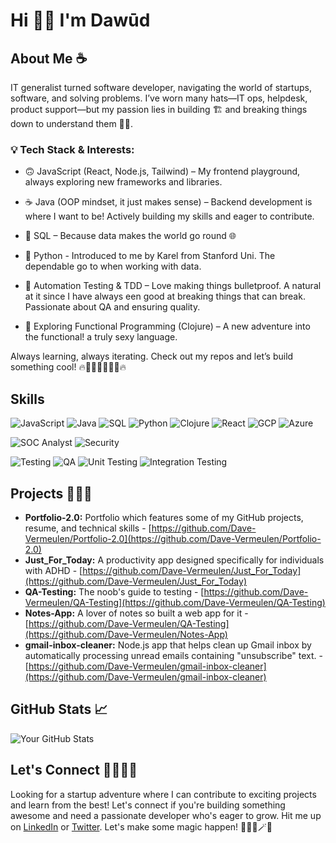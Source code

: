 # Hi 👋🏾 I'm Dawūd

## About Me ☕

IT generalist turned software developer, navigating the world of startups, software, and solving problems. I’ve worn many hats—IT ops, helpdesk, product support—but my passion lies in building 🏗️ and breaking things down to understand them 🕵️‍♂️.


### 💡 Tech Stack & Interests:

* 🙃 JavaScript (React, Node.js, Tailwind) – My frontend playground, always exploring new frameworks and libraries.

* ☕ Java (OOP mindset, it just makes sense) – Backend development is where I want to be!  Actively building my skills and eager to contribute.

* 🐘 SQL – Because data makes the world go round 🌐

* 🐍 Python - Introduced to me by Karel from Stanford Uni. The dependable go to when working with data. 

* 🤖 Automation Testing & TDD – Love making things bulletproof. A natural at it since I have always een good at breaking things that can break. Passionate about QA and ensuring quality.

* 🧠 Exploring Functional Programming (Clojure) – A new adventure into the functional! a truly sexy language. 

Always learning, always iterating. Check out my repos and let’s build something cool! 🔥👨🏾‍💻👨🏾‍💻🔥

## Skills

![JavaScript](https://img.shields.io/badge/JavaScript-F7DF1E?style=for-the-badge&logo=javascript&logoColor=black)
![Java](https://img.shields.io/badge/Java-007396?style=for-the-badge&logo=java&logoColor=white)
![SQL](https://img.shields.io/badge/SQL-4479A1?style=for-the-badge&logo=sql&logoColor=white)
![Python](https://img.shields.io/badge/Python-3776AB?style=for-the-badge&logo=python&logoColor=white)
![Clojure](https://img.shields.io/badge/Clojure-DB4854?style=for-the-badge&logo=clojure&logoColor=white)
![React](https://img.shields.io/badge/React-20232A?style=for-the-badge&logo=react&logoColor=61DAFB)
![GCP](https://img.shields.io/badge/GCP-4285F4?style=for-the-badge&logo=google-cloud&logoColor=white)
![Azure](https://img.shields.io/badge/Azure-0078D7?style=for-the-badge&logo=microsoft-azure&logoColor=white)

![SOC Analyst](https://img.shields.io/badge/SOC_Analyst-17A2B8?style=for-the-badge&logo=shield-alt&logoColor=white)  ![Security](https://img.shields.io/badge/Security-343A40?style=for-the-badge&logo=lock&logoColor=white)

![Testing](https://img.shields.io/badge/Testing-00BC8F?style=for-the-badge&logo=check-circle&logoColor=white)
![QA](https://img.shields.io/badge/QA-6C757D?style=for-the-badge&logo=question-circle&logoColor=white)  ![Unit Testing](https://img.shields.io/badge/Unit_Testing-FFC107?style=for-the-badge&logo=code&logoColor=white)
![Integration Testing](https://img.shields.io/badge/Integration_Testing-28A745?style=for-the-badge&logo=link&logoColor=white)

## Projects 👷🏾‍♂️

*   **Portfolio-2.0:** Portfolio which features some of my GitHub projects, resume, and technical skills - [https://github.com/Dave-Vermeulen/Portfolio-2.0](https://github.com/Dave-Vermeulen/Portfolio-2.0)
*   **Just_For_Today:** A productivity app designed specifically for individuals with ADHD - [https://github.com/Dave-Vermeulen/Just_For_Today](https://github.com/Dave-Vermeulen/Just_For_Today)
*   **QA-Testing:** The noob's guide to testing - [https://github.com/Dave-Vermeulen/QA-Testing](https://github.com/Dave-Vermeulen/QA-Testing)
*   **Notes-App:** A lover of notes so built a web app for it - [https://github.com/Dave-Vermeulen/QA-Testing](https://github.com/Dave-Vermeulen/Notes-App)
*   **gmail-inbox-cleaner:** Node.js app that helps clean up Gmail inbox by automatically processing unread emails containing "unsubscribe" text. - [https://github.com/Dave-Vermeulen/gmail-inbox-cleaner](https://github.com/Dave-Vermeulen/gmail-inbox-cleaner)

## GitHub Stats 📈

![Your GitHub Stats](https://github-readme-stats.vercel.app/api?username=Dave-Vermeulen&show_icons=true)

## Let's Connect 🫱🏾‍🫲🏾

Looking for a startup adventure where I can contribute to exciting projects and learn from the best!  Let's connect if you're building something awesome and need a passionate developer who's eager to grow.  Hit me up on [LinkedIn](https://www.linkedin.com/in/dawūd-vermeulen-99a94170) or [Twitter](https://x.com/davevermeul9).  Let's make some magic happen! 🧙🏾‍♂️🪄✨
